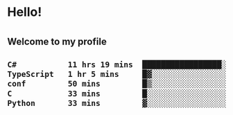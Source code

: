 
<h1>Hello!<h1>
<h2>Welcome to my profile<h2>

<!--START_SECTION:waka-->

```txt
C#           11 hrs 19 mins  █████████████████░░░░░░░░   68.24 %
TypeScript   1 hr 5 mins     █▓░░░░░░░░░░░░░░░░░░░░░░░   06.61 %
conf         50 mins         █▒░░░░░░░░░░░░░░░░░░░░░░░   05.06 %
C            33 mins         █░░░░░░░░░░░░░░░░░░░░░░░░   03.41 %
Python       33 mins         ▓░░░░░░░░░░░░░░░░░░░░░░░░   03.33 %
```

<!--END_SECTION:waka-->
